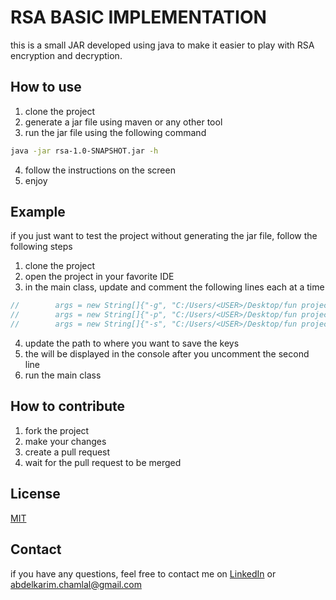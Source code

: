 # RSA BASIC IMPLEMENTATION
this is a small JAR developed using java to make it easier to play with RSA encryption and decryption.

## How to use
1. clone the project
2. generate a jar file using maven or any other tool
3. run the jar file using the following command
```bash
java -jar rsa-1.0-SNAPSHOT.jar -h
```
4. follow the instructions on the screen
5. enjoy

## Example
if you just want to test the project without generating the jar file, follow the following steps
1. clone the project
2. open the project in your favorite IDE
3. in the main class, update and comment the following lines each at a time
```java
//        args = new String[]{"-g", "C:/Users/<USER>/Desktop/fun projects/RSA-BASIC-IMPLEMENTATION/demo", "-m", "HEllO WORLD"};
//        args = new String[]{"-p", "C:/Users/<USER>/Desktop/fun projects/RSA-BASIC-IMPLEMENTATION/demo/public.key", "-m", "HEllO WORLD"};
//        args = new String[]{"-s", "C:/Users/<USER>/Desktop/fun projects/RSA-BASIC-IMPLEMENTATION/demo/private.key", "-d", "<encrypted msg>"};
```
4. update the path to where you want to save the keys
5. the <encrypted msg> will be displayed in the console after you uncomment the second line
6. run the main class


## How to contribute
1. fork the project
2. make your changes
3. create a pull request
4. wait for the pull request to be merged

## License
[MIT](https://choosealicense.com/licenses/mit/)

## Contact
if you have any questions, feel free to contact me on [LinkedIn](https://www.linkedin.com/in/abdelkarimchamlal/) or abdelkarim.chamlal@gmail.com